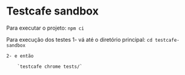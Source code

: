 # Testcafe sandbox 

Para executar o projeto:
`npm ci`

Para execução dos testes
    1- vá até o diretório principal:
        `cd testcafe-sandbox`

    2- e então

        `testcafe chrome tests/`